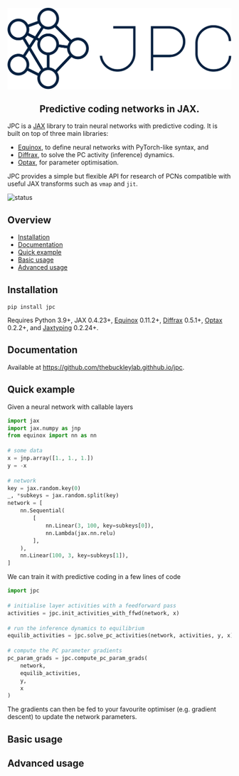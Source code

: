 <p align='center'>
  <a href='https://github.com/infer-actively/pymdp'>
    <img src='docs/_static/logo.svg' />
  </a> 
</p>

<h2 align='center'>Predictive coding networks in JAX.</h2>

JPC is a [JAX](https://github.com/google/jax) library to train neural networks 
with predictive coding. It is built on top of three main libraries:

* [Equinox](https://github.com/patrick-kidger/equinox), to define neural 
networks with PyTorch-like syntax, and
* [Diffrax](https://github.com/patrick-kidger/diffrax), to solve the PC 
activity (inference) dynamics.
* [Optax](https://github.com/google-deepmind/optax), for parameter optimisation.

JPC provides a simple but flexible API for research of PCNs compatible with
useful JAX transforms such as `vmap` and `jit`.

![status](https://img.shields.io/badge/status-active-green)

## Overview

* [Installation](#installation)
* [Documentation](#documentation)
* [Quick example](#quick-example)
* [Basic usage](#basic-usage)
* [Advanced usage](#advanced-usage)

## Installation

```
pip install jpc
```

Requires Python 3.9+, JAX 0.4.23+, [Equinox](https://github.com/patrick-kidger/equinox) 
0.11.2+, [Diffrax](https://github.com/patrick-kidger/diffrax) 0.5.1+, 
[Optax](https://github.com/google-deepmind/optax) 0.2.2+, and 
[Jaxtyping](https://github.com/patrick-kidger/jaxtyping) 0.2.24+.

## Documentation
Available at https://github.com/thebuckleylab.githhub.io/jpc.

## Quick example

Given a neural network with callable layers
```py
import jax
import jax.numpy as jnp
from equinox import nn as nn

# some data
x = jnp.array([1., 1., 1.])
y = -x

# network
key = jax.random.key(0)
_, *subkeys = jax.random.split(key)
network = [
    nn.Sequential(
        [
            nn.Linear(3, 100, key=subkeys[0]),
            nn.Lambda(jax.nn.relu)
        ],
    ),
    nn.Linear(100, 3, key=subkeys[1]),
]
```
We can train it with predictive coding in a few lines of code 
```py
import jpc

# initialise layer activities with a feedforward pass
activities = jpc.init_activities_with_ffwd(network, x)

# run the inference dynamics to equilibrium
equilib_activities = jpc.solve_pc_activities(network, activities, y, x)

# compute the PC parameter gradients
pc_param_grads = jpc.compute_pc_param_grads(
    network, 
    equilib_activities, 
    y, 
    x
)
```
The gradients can then be fed to your favourite optimiser (e.g. gradient
descent) to update the network parameters.

## Basic usage

## Advanced usage

